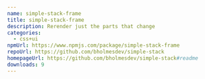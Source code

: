 ```yaml
---
name: simple-stack-frame
title: simple-stack-frame
description: Rerender just the parts that change
categories:
  - css+ui
npmUrl: https://www.npmjs.com/package/simple-stack-frame
repoUrl: https://github.com/bholmesdev/simple-stack
homepageUrl: https://github.com/bholmesdev/simple-stack#readme
downloads: 9
---
```

